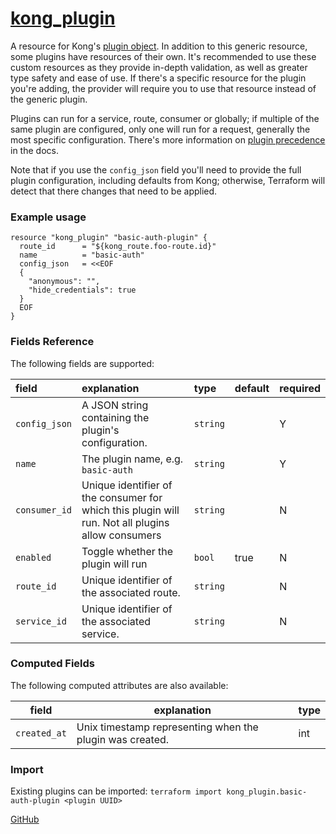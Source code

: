 # [kong_plugin](https://github.com/alexashley/terraform-provider-kong/tree/master/kong/provider/resource_kong_plugin.go)
A resource for Kong's [plugin object](https://docs.konghq.com/0.14.x/admin-api/#plugin-object).
In addition to this generic resource, some plugins have resources of their own.
It's recommended to use these custom resources as they provide in-depth validation, as well as greater type safety and ease of use. If there's a specific resource for the plugin you're adding, the provider will require you to use that resource instead of the generic plugin.

Plugins can run for a service, route, consumer or globally; if multiple of the same plugin are configured, only one will run for a request, generally the most specific configuration. There's more information on [plugin precedence](https://docs.konghq.com/0.14.x/admin-api/#precedence) in the docs.

Note that if you use the `config_json` field you'll need to provide the full plugin configuration, including defaults from Kong; otherwise, Terraform will detect that there changes that need to be applied.

### Example usage

```hcl
resource "kong_plugin" "basic-auth-plugin" {
  route_id      = "${kong_route.foo-route.id}"
  name          = "basic-auth"
  config_json   = <<EOF
  {
    "anonymous": "",
    "hide_credentials": true
  }
  EOF
}
```

### Fields Reference
The following fields are supported:


| field     | explanation     | type      | default     | required                         |
| :-------- | :-------------- | :-------- | :---------- | :------------------------------- |
|`config_json`|A JSON string containing the plugin's configuration. |`string`| | Y|
|`name`|The plugin name, e.g. `basic-auth` |`string`| | Y|
|`consumer_id`|Unique identifier of the consumer for which this plugin will run. Not all plugins allow consumers |`string`| | N|
|`enabled`|Toggle whether the plugin will run |`bool`| true| N|
|`route_id`|Unique identifier of the associated route. |`string`| | N|
|`service_id`|Unique identifier of the associated service. |`string`| | N|


### Computed Fields
The following computed attributes are also available:

| field     | explanation     | type    |
|-----------|-----------------|---------|
|`created_at`|Unix timestamp representing when the plugin was created. |int|

### Import
Existing plugins can be imported: `terraform import kong_plugin.basic-auth-plugin <plugin UUID>`

[GitHub](https://github.com/alexashley/terraform-provider-kong)
